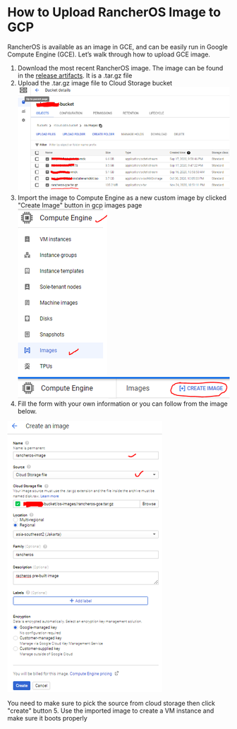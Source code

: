 # How to Upload RancherOS Image to GCP

RancherOS is available as an image in GCE, and can be easily run in Google Compute Engine (GCE). Let’s walk through how to upload GCE image.

1. Download the most recent RancherOS image. The image can be found in the [release artifacts](https://github.com/rancher/os/releases). It is a .tar.gz file
2. Upload the .tar.gz image file to Cloud Storage bucket
![rancheros-in-bucket](../files/images/rancheros/rancheros-in-bucket.PNG)
3. Import the image to Compute Engine as a new custom image by clicked "Create Image" button in gcp images page
![gce-images-page](../files/images/rancheros/gce-images-page.PNG)
![create-image-button](../files/images/rancheros/create-image-button.PNG)
4. Fill the form with your own information or you can follow from the image below.

![custom-image-properties](../files/images/rancheros/custom-image-properties.PNG)

You need to make sure to pick the source from cloud storage then click "create" button
5. Use the imported image to create a VM instance and make sure it boots properly